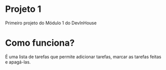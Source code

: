 # Projeto 1

Primeiro projeto do Módulo 1 do DevInHouse

# Como funciona?

É uma lista de tarefas que permite adicionar tarefas, marcar as tarefas feitas e apagá-las.
